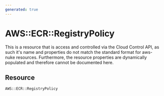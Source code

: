 ```yaml
---
generated: true
---
```


# AWS::ECR::RegistryPolicy
This is a resource that is access and controlled via the Cloud Control API, as such it's name
and properties do not match the standard format for aws-nuke resources. Furthermore, the resource properties are
dynamically populated and therefore cannot be documented here.

## Resource

```text
AWS::ECR::RegistryPolicy
```



